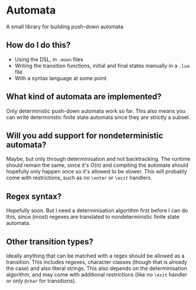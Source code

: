 # Automata
A small library for building push-down automata

## How do I do this?
- Using the DSL, in `.moon` files
- Writing the transition functions, initial and final states manually in a `.lua` file
- With a syntax language at some point

## What kind of automata are implemented?
Only deterministic push-down automata work so far.
This also means you can write deterministic finite state automata since they are strictly a subset.

## Will you add support for nondeterministic automata?
Maybe, but only through determinisation and not backtracking.
The runtime should remain the same, since it's O(n) and compiling the automate should hopefully only happen once so it's allowed to be slower.
This will probably come with restrictions, such as no `\enter` or `\exit` handlers.

## Regex syntax?
Hopefully soon.
But I need a determinisation algorithm first before I can do this, since (most) regexes are translated to nondeterministic finite state automata.

## Other transition types?
Ideally anything that can be matched with a regex should be allowed as a transition.
This includes regexes, character classes (though that is already the case) and also literal strings.
This also depends on the determinisation algorithm, and may come with additional restrictions (like no `\exit` handler or only `@char` for transitions).
